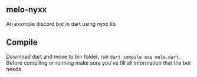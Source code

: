 ## melo-nyxx
An example discord bot in dart using nyxx lib

## Compile
Download dart and move to bin folder, run `dart compile exe melo.dart`. Before compiling or running make sure you've fill all information that the bot needs.
